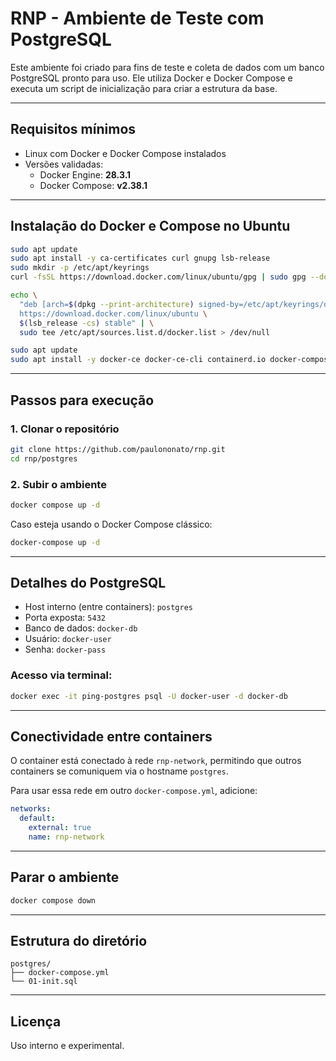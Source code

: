 # **RNP - Ambiente de Teste com PostgreSQL**

Este ambiente foi criado para fins de teste e coleta de dados com um banco PostgreSQL pronto para uso. Ele utiliza Docker e Docker Compose e executa um script de inicialização para criar a estrutura da base.

---

## **Requisitos mínimos**

- Linux com Docker e Docker Compose instalados
- Versões validadas:
  - Docker Engine: **28.3.1**
  - Docker Compose: **v2.38.1**

---

## **Instalação do Docker e Compose no Ubuntu**

```bash
sudo apt update
sudo apt install -y ca-certificates curl gnupg lsb-release
sudo mkdir -p /etc/apt/keyrings
curl -fsSL https://download.docker.com/linux/ubuntu/gpg | sudo gpg --dearmor -o /etc/apt/keyrings/docker.gpg

echo \
  "deb [arch=$(dpkg --print-architecture) signed-by=/etc/apt/keyrings/docker.gpg] \
  https://download.docker.com/linux/ubuntu \
  $(lsb_release -cs) stable" | \
  sudo tee /etc/apt/sources.list.d/docker.list > /dev/null

sudo apt update
sudo apt install -y docker-ce docker-ce-cli containerd.io docker-compose-plugin
```

---

## **Passos para execução**

### 1. Clonar o repositório

```bash
git clone https://github.com/paulononato/rnp.git
cd rnp/postgres
```

### 2. Subir o ambiente

```bash
docker compose up -d
```

Caso esteja usando o Docker Compose clássico:

```bash
docker-compose up -d
```

---

## **Detalhes do PostgreSQL**

- Host interno (entre containers): `postgres`
- Porta exposta: `5432`
- Banco de dados: `docker-db`
- Usuário: `docker-user`
- Senha: `docker-pass`

### Acesso via terminal:

```bash
docker exec -it ping-postgres psql -U docker-user -d docker-db
```

---

## **Conectividade entre containers**

O container está conectado à rede `rnp-network`, permitindo que outros containers se comuniquem via o hostname `postgres`.

Para usar essa rede em outro `docker-compose.yml`, adicione:

```yaml
networks:
  default:
    external: true
    name: rnp-network
```

---

## **Parar o ambiente**

```bash
docker compose down
```

---

## **Estrutura do diretório**

```
postgres/
├── docker-compose.yml
└── 01-init.sql
```

---

## **Licença**

Uso interno e experimental.
